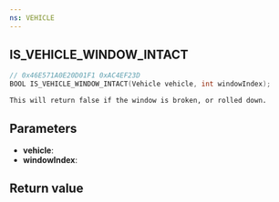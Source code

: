```yaml
---
ns: VEHICLE
---
```

## IS_VEHICLE_WINDOW_INTACT

```c
// 0x46E571A0E20D01F1 0xAC4EF23D
BOOL IS_VEHICLE_WINDOW_INTACT(Vehicle vehicle, int windowIndex);
```

```
This will return false if the window is broken, or rolled down.
```

## Parameters
* **vehicle**: 
* **windowIndex**: 

## Return value
